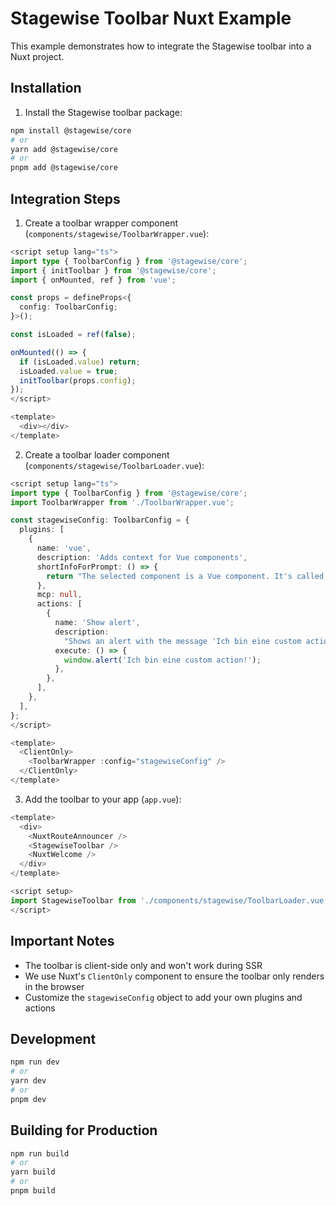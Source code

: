 # Stagewise Toolbar Nuxt Example

This example demonstrates how to integrate the Stagewise toolbar into a Nuxt project.

## Installation

1. Install the Stagewise toolbar package:
```bash
npm install @stagewise/core
# or
yarn add @stagewise/core
# or
pnpm add @stagewise/core
```

## Integration Steps

1. Create a toolbar wrapper component (`components/stagewise/ToolbarWrapper.vue`):
```ts
<script setup lang="ts">
import type { ToolbarConfig } from '@stagewise/core';
import { initToolbar } from '@stagewise/core';
import { onMounted, ref } from 'vue';

const props = defineProps<{
  config: ToolbarConfig;
}>();

const isLoaded = ref(false);

onMounted(() => {
  if (isLoaded.value) return;
  isLoaded.value = true;
  initToolbar(props.config);
});
</script>

<template>
  <div></div>
</template>
```

2. Create a toolbar loader component (`components/stagewise/ToolbarLoader.vue`):
```ts
<script setup lang="ts">
import type { ToolbarConfig } from '@stagewise/core';
import ToolbarWrapper from './ToolbarWrapper.vue';

const stagewiseConfig: ToolbarConfig = {
  plugins: [
    {
      name: 'vue',
      description: 'Adds context for Vue components',
      shortInfoForPrompt: () => {
        return "The selected component is a Vue component. It's called 'blablub'. It's inside XY.";
      },
      mcp: null,
      actions: [
        {
          name: 'Show alert',
          description:
            "Shows an alert with the message 'Ich bin eine custom action!'",
          execute: () => {
            window.alert('Ich bin eine custom action!');
          },
        },
      ],
    },
  ],
};
</script>

<template>
  <ClientOnly>
    <ToolbarWrapper :config="stagewiseConfig" />
  </ClientOnly>
</template>
```

3. Add the toolbar to your app (`app.vue`):
```ts
<template>
  <div>
    <NuxtRouteAnnouncer />
    <StagewiseToolbar />
    <NuxtWelcome />
  </div>
</template>

<script setup>
import StagewiseToolbar from './components/stagewise/ToolbarLoader.vue';
</script>
```

## Important Notes

- The toolbar is client-side only and won't work during SSR
- We use Nuxt's `ClientOnly` component to ensure the toolbar only renders in the browser
- Customize the `stagewiseConfig` object to add your own plugins and actions

## Development

```bash
npm run dev
# or
yarn dev
# or
pnpm dev
```

## Building for Production

```bash
npm run build
# or
yarn build
# or
pnpm build
```

